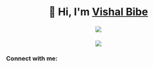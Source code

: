 <h1 align="center">👋 Hi, I'm <a href="https://www.linkedin.com/in/vishal-bibe/" target="_blank"> Vishal Bibe </a> </h1>
<h3 align="center"> <img src="https://readme-typing-svg.herokuapp.com?color=0357F7&lines=Skills:+HTML+CSS+JavaScript+React%3A)" /> </h3>
<h3 align="center"> <img src="https://readme-typing-svg.herokuapp.com?color=0357F7&lines=Software+Engineer+@RBTech+%3A)" /> </h3>

<h3 align="left">Connect with me:</h3>
<div align="left">

